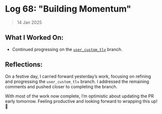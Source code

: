 # Log 68: "Building Momentum"

> 14 Jan 2025

## What I Worked On:

- Continued progressing on the
  [`user_custom_tlv`](https://github.com/shaavan/rust-lightning/commits/custom_tlvs-12)
  branch.

## Reflections:

On a festive day, I carried forward yesterday’s work, focusing on refining and
progressing the `user_custom_tlv` branch. I addressed the remaining comments and
pushed closer to completing the branch.

With most of the work now complete, I’m optimistic about updating the PR early
tomorrow. Feeling productive and looking forward to wrapping this up! 🎉
